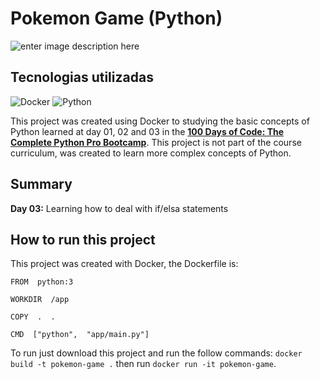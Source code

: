 # Pokemon Game (Python)
![enter image description here](https://res.cloudinary.com/dloadb2bx/image/upload/v1682789789/poke1_iueryd.png)

## Tecnologias utilizadas
![Docker](https://img.shields.io/badge/docker-%230db7ed.svg?style=for-the-badge&logo=docker&logoColor=white)  ![Python](https://img.shields.io/badge/python-3670A0?style=for-the-badge&logo=python&logoColor=ffdd54) 

This project was created using Docker to studying the basic concepts of Python learned at day 01, 02 and 03  in the **[100 Days of Code: The Complete Python Pro Bootcamp](https://www.udemy.com/course/100-days-of-code/)**.  This project is not part of the course curriculum, was created to learn more complex concepts of Python.

## Summary
**Day 03:** Learning how to deal with if/elsa statements

## How to run this project
This project was created with Docker, the Dockerfile is:

    FROM  python:3
    
    WORKDIR  /app
    
    COPY  .  .
    
    CMD  ["python",  "app/main.py"]

To run just download this project and run the follow commands:  `docker build -t pokemon-game .`  then run `docker run -it pokemon-game`. 